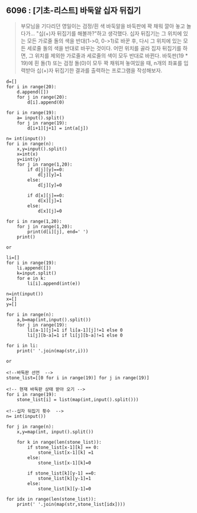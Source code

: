 ## 6096 : [기초-리스트] 바둑알 십자 뒤집기

>부모님을 기다리던 영일이는 검정/흰 색 바둑알을 바둑판에 꽉 채워 깔아 놓고 놀다가... "십(+)자 뒤집기를 해볼까?"하고 생각했다. 십자 뒤집기는 그 위치에 있는 모든 가로줄 돌의 색을 반대(1->0, 0->1)로 바꾼 후,  다시 그 위치에 있는 모든 세로줄 돌의 색을 반대로 바꾸는 것이다. 어떤 위치를 골라 집자 뒤집기를 하면, 그 위치를 제외한 가로줄과 세로줄의 색이 모두 반대로 바뀐다. 바둑판(19 * 19)에 흰 돌(1) 또는 검정 돌(0)이 모두 꽉 채워져 놓여있을 때, n개의 좌표를 입력받아 십(+)자 뒤집기한 결과를 출력하는 프로그램을 작성해보자.

```
d=[]
for i in range(20):
    d.append([])
    for j in range(20):
        d[i].append(0)

for i in range(19):
    a= input().split()
    for j in range(19):
        d[i+1][j+1] = int(a[j])

n= int(input())
for i in range(n):
    x,y=input().split()
    x=int(x)
    y=iint(y)
    for j in range(1,20):
        if d[j][y]==0:
            d[j][y]=1
        else:
            d[j][y]=0

        if d[x][j]==0:
            d[x][j]=1
        else:
            d[x][j]=0

for i in range(1,20):
    for j in range(1,20):
        print(d[i][j], end=' ')
    print() 

or

li=[]
for i in range(19):
    li.append([])
    k=input.split()
    for e in k:
        li[i].append(int(e))

n=int(input())
x=[]
y=[]

for i in range(n):
    a,b=map(int,input().split())
    for j in range(19):
        li[a-1][j]=1 if li[a-1][j]!=1 else 0
        li[j][b-a]=1 if li[j][b-a]!=1 else 0

for i in li:
    print(' '.join(map(str,i))) 

or

<!--바둑판 선언  -->
stone_list=[[0 for i in range(19)] for j in range(19)]

<!-- 현재 바둑판 상태 받아 오기 -->
for i in range(19):
    stone_list[i] = list(map(int,input().split()))

<!--십자 뒤집기 횟수  -->
n= int(input())

for j in range(n):
    x,y=map(int, input().split())

    for k in range(len(stone_list)):
        if stone_list[x-1][k] == 0:
            stone_list[x-1][k] =1
        else:
            stone_list[x-1][k]=0

        if stone_list[k][y-1] ==0:
            stone_list[k][y-1]=1
        else:
            stone_list[k][y-1]=0

for idx in range(len(stone_list)):
    print(' '.join(map(str,stone_list[idx])))                        


```